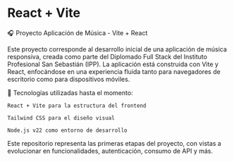 # React + Vite

🎧 Proyecto Aplicación de Música - Vite + React

Este proyecto corresponde al desarrollo inicial de una aplicación de música responsiva, creada como parte del Diplomado Full Stack del Instituto Profesional San Sebastián (IPP).
La aplicación está construida con Vite y React, enfocándose en una experiencia fluida tanto para navegadores de escritorio como para dispositivos móviles.

🔧 Tecnologías utilizadas hasta el momento:

    React + Vite para la estructura del frontend

    Tailwind CSS para el diseño visual

    Node.js v22 como entorno de desarrollo

Este repositorio representa las primeras etapas del proyecto, con vistas a evolucionar en funcionalidades, autenticación, consumo de API y más.